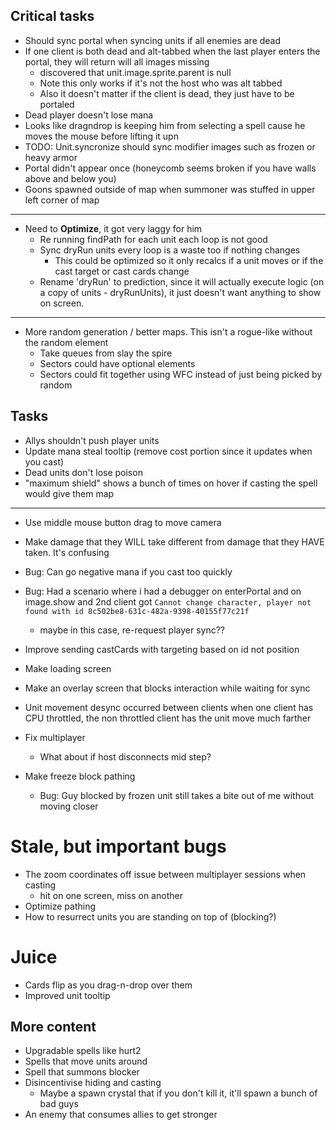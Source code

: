 ## Critical tasks
- Should sync portal when syncing units if all enemies are dead
- If one client is both dead and alt-tabbed when the last player enters the portal, they will return will all images missing
    - discovered that unit.image.sprite.parent is null
    - Note this only works if it's not the host who was alt tabbed
    - Also it doesn't matter if the client is dead, they just have to be portaled
- Dead player doesn't lose mana
- Looks like dragndrop is keeping him from selecting a spell cause he moves the mouse before lifting it upn
- TODO: Unit.syncronize should sync modifier images such as frozen or heavy armor
- Portal didn't appear once (honeycomb seems broken if you have walls above and below you)
- Goons spawned outside of map when summoner was stuffed in upper left corner of map
---
- Need to **Optimize**, it got very laggy for him
    - Re running findPath for each unit each loop is not good
    - Sync dryRun units every loop is a waste too if nothing changes
        - This could be optimized so it only recalcs if a unit moves or if the cast target or cast cards change
    - Rename 'dryRun' to prediction, since it will actually execute logic (on a copy of units - dryRunUnits), it just doesn't want anything to show on screen.

---
- More random generation / better maps.  This isn't a rogue-like without the random element
    - Take queues from slay the spire
    - Sectors could have optional elements
    - Sectors could fit together using WFC instead of just being picked by random

## Tasks

- Allys shouldn't push player units
- Update mana steal tooltip (remove cost portion since it updates when you cast)
- Dead units don't lose poison
- "maximum shield" shows a bunch of times on hover if casting the spell would give them map
---
- Use middle mouse button drag to move camera
- Make damage that they WILL take different from damage that they HAVE taken.  It's confusing

- Bug: Can go negative mana if you cast too quickly
- Bug: Had a scenario where i had a debugger on enterPortal and on image.show
and 2nd client got `Cannot change character, player not found with id 8c502be8-631c-482a-9398-40155f77c21f`
    - maybe in this case, re-request player sync??
- Improve sending castCards with targeting based on id not position
- Make loading screen
- Make an overlay screen that blocks interaction while waiting for sync
- Unit movement desync occurred between clients when one client has CPU throttled, the non throttled client has the unit move much farther
- Fix multiplayer
    - What about if host disconnects mid step?
- Make freeze block pathing
    - Bug: Guy blocked by frozen unit still takes a bite out of me without moving closer

# Stale, but important bugs

- The zoom coordinates off issue between multiplayer sessions when casting
    - hit on one screen, miss on another
- Optimize pathing
- How to resurrect units you are standing on top of (blocking?)

# Juice
- Cards flip as you drag-n-drop over them
- Improved unit tooltip

## More content
- Upgradable spells like hurt2
- Spells that move units around
- Spell that summons blocker
- Disincentivise hiding and casting
    - Maybe a spawn crystal that if you don't kill it, it'll spawn a bunch of bad guys
- An enemy that consumes allies to get stronger